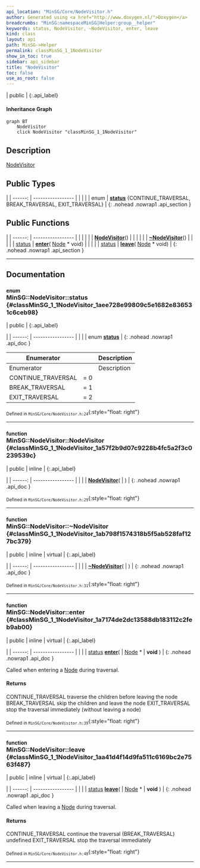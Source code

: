 ```yaml
---
api_location: "MinSG/Core/NodeVisitor.h"
author: Generated using <a href="http://www.doxygen.nl/">Doxygen</a>
breadcrumbs: "MinSG:namespaceMinSG|Helper:group__helper"
keywords: status, NodeVisitor, ~NodeVisitor, enter, leave
kind: class
layout: api
path: MinSG->Helper
permalink: classMinSG_1_1NodeVisitor
show_in_toc: true
sidebar: api_sidebar
title: "NodeVisitor"
toc: false
use_as_root: false
---
```


| public |
{:.api_label}

#### Inheritance Graph

```mermaid
graph BT
	NodeVisitor
	click NodeVisitor "classMinSG_1_1NodeVisitor"
```

## Description



 [NodeVisitor](classMinSG_1_1NodeVisitor) 



## Public Types

|
| ------: | ----------------- |
|  | |
| enum | **[status](#classMinSG_1_1NodeVisitor_1aee728e99809c5e1682e836531c6ceb98)** {CONTINUE_TRAVERSAL, BREAK_TRAVERSAL, EXIT_TRAVERSAL} |
{: .nohead .nowrap1 .api_section }


## Public Functions

|
| ------: | ----------------- |
|  | |
|  | **[NodeVisitor](#classMinSG_1_1NodeVisitor_1a57f2b9d07c9228b4fc5a2f3c0239539c)**() |
|  | |
|  | **[~NodeVisitor](#classMinSG_1_1NodeVisitor_1ab798f1574318b5f5ab528faf127bc379)**() |
|  | |
| [status](classMinSG_1_1NodeVisitor#classMinSG_1_1NodeVisitor_1aee728e99809c5e1682e836531c6ceb98) | **[enter](#classMinSG_1_1NodeVisitor_1a7174de2dc13588db183112c2feb9ab00)**( [Node](classMinSG_1_1Node) * void) |
|  | |
| [status](classMinSG_1_1NodeVisitor#classMinSG_1_1NodeVisitor_1aee728e99809c5e1682e836531c6ceb98) | **[leave](#classMinSG_1_1NodeVisitor_1aa41d4f14d9fa511c6169bc2e7563f487)**( [Node](classMinSG_1_1Node) * void) |
{: .nohead .nowrap1 .api_section }


-------------------------------------------------------------------

## Documentation

### <small>enum</small><br/> MinSG::NodeVisitor::status {#classMinSG_1_1NodeVisitor_1aee728e99809c5e1682e836531c6ceb98}

| public |
{:.api_label}

|
| ------: | ----------------- |
|  |
| enum **[status](#classMinSG_1_1NodeVisitor_1aee728e99809c5e1682e836531c6ceb98)** |
{: .nohead .nowrap1 .api_doc }

| Enumerator         |     | Description | 
| ------------------ | --- | ----------- | 
| Enumerator         |     | Description | 
| CONTINUE_TRAVERSAL | = 0 |             | 
| BREAK_TRAVERSAL    | = 1 |             | 
| EXIT_TRAVERSAL     | = 2 |             | 





<sub>Defined in `MinSG/Core/NodeVisitor.h:24`</sub>{:style="float: right"}

-------------------------------------------------------------------

### <small>function</small><br/> MinSG::NodeVisitor::NodeVisitor {#classMinSG_1_1NodeVisitor_1a57f2b9d07c9228b4fc5a2f3c0239539c}

| public | inline |
{:.api_label}

|
| ------: | ----------------- |
|  |
|  **[NodeVisitor](#classMinSG_1_1NodeVisitor_1a57f2b9d07c9228b4fc5a2f3c0239539c)**( |  ) |
{: .nohead .nowrap1 .api_doc }





<sub>Defined in `MinSG/Core/NodeVisitor.h:29`</sub>{:style="float: right"}

-------------------------------------------------------------------

### <small>function</small><br/> MinSG::NodeVisitor::~NodeVisitor {#classMinSG_1_1NodeVisitor_1ab798f1574318b5f5ab528faf127bc379}

| public | inline | virtual |
{:.api_label}

|
| ------: | ----------------- |
|  |
|  **[~NodeVisitor](#classMinSG_1_1NodeVisitor_1ab798f1574318b5f5ab528faf127bc379)**( |  ) |
{: .nohead .nowrap1 .api_doc }





<sub>Defined in `MinSG/Core/NodeVisitor.h:31`</sub>{:style="float: right"}

-------------------------------------------------------------------

### <small>function</small><br/> MinSG::NodeVisitor::enter {#classMinSG_1_1NodeVisitor_1a7174de2dc13588db183112c2feb9ab00}

| public | inline | virtual |
{:.api_label}

|
| ------: | ----------------- |
|  |
| [status](classMinSG_1_1NodeVisitor#classMinSG_1_1NodeVisitor_1aee728e99809c5e1682e836531c6ceb98) **[enter](#classMinSG_1_1NodeVisitor_1a7174de2dc13588db183112c2feb9ab00)**( |  [Node](classMinSG_1_1Node) * | **void** ) |
{: .nohead .nowrap1 .api_doc }



Called when entering a [Node](classMinSG_1_1Node) during traversal.
#### Returns
CONTINUE_TRAVERSAL traverse the children before leaving the node BREAK_TRAVERSAL skip the children and leave the node EXIT_TRAVERSAL stop the traversal immediately (without leaving a node)





<sub>Defined in `MinSG/Core/NodeVisitor.h:39`</sub>{:style="float: right"}

-------------------------------------------------------------------

### <small>function</small><br/> MinSG::NodeVisitor::leave {#classMinSG_1_1NodeVisitor_1aa41d4f14d9fa511c6169bc2e7563f487}

| public | inline | virtual |
{:.api_label}

|
| ------: | ----------------- |
|  |
| [status](classMinSG_1_1NodeVisitor#classMinSG_1_1NodeVisitor_1aee728e99809c5e1682e836531c6ceb98) **[leave](#classMinSG_1_1NodeVisitor_1aa41d4f14d9fa511c6169bc2e7563f487)**( |  [Node](classMinSG_1_1Node) * | **void** ) |
{: .nohead .nowrap1 .api_doc }



Called when leaving a [Node](classMinSG_1_1Node) during traversal.
#### Returns
CONTINUE_TRAVERSAL continue the traversal (BREAK_TRAVERSAL) undefined EXIT_TRAVERSAL stop the traversal immediately





<sub>Defined in `MinSG/Core/NodeVisitor.h:48`</sub>{:style="float: right"}

-------------------------------------------------------------------

